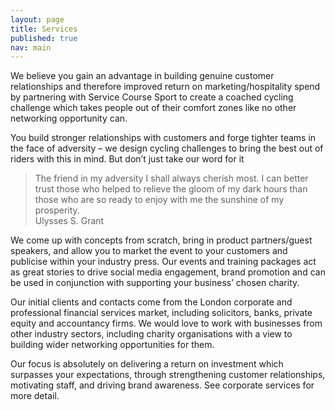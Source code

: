 ```yaml
---
layout: page
title: Services
published: true
nav: main
---
```


We believe you gain an advantage in building genuine customer relationships and therefore improved return on marketing/hospitality spend by partnering with Service Course Sport to create a coached cycling challenge which takes people out of their comfort zones like no other networking opportunity can.

You build stronger relationships with customers and forge tighter teams in the face of adversity – we design cycling challenges to bring the best out of riders with this in mind. But don’t just take our word for it

<blockquote>The friend in my adversity I shall always cherish most. I can better trust those who helped to relieve the gloom of my dark hours than those who are so ready to enjoy with me the sunshine of my prosperity.
<footer>Ulysses S. Grant</footer>
</blockquote>

We come up with concepts from scratch, bring in product partners/guest speakers, and allow you to market the event to your customers and publicise within your industry press. Our events and training packages act as great stories to drive social media engagement, brand promotion and can be used in conjunction with supporting your business’ chosen charity.

Our initial clients and contacts come from the London corporate and professional financial services market, including solicitors, banks, private equity and accountancy firms. We would love to work with businesses from other industry sectors, including charity organisations with a view to building wider networking opportunities for them.

Our focus is absolutely on delivering a return on investment which surpasses your expectations, through strengthening customer relationships, motivating staff, and driving brand awareness. See corporate services for more detail.